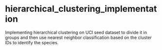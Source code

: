 # hierarchical_clustering_implementation

Implementing hierarchical clustering on UCI seed dataset to divide it in groups and then use nearest neighbor classification based on the cluster IDs to identify the species.

